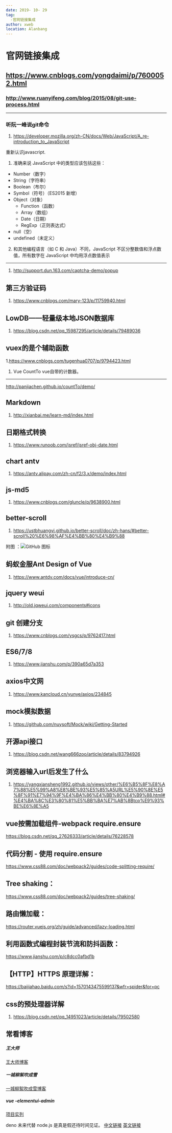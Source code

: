 ```yaml
---
date: 2019- 10- 29
tag: 
  -官网链接集成
author: xweb
location: Alanbang
---
```


# 官网链接集成
https://www.cnblogs.com/yongdaimi/p/7600052.html
----
### http://www.ruanyifeng.com/blog/2015/08/git-use-process.html
----
### 听阮一峰说git命令

1. https://developer.mozilla.org/zh-CN/docs/Web/JavaScript/A_re-introduction_to_JavaScript

重新认识javascript.  
  1. 准确来说 JavaScript 中的类型应该包括这些：
  * Number（数字）
  * String（字符串）
  * Boolean（布尔）
  * Symbol（符号）（ES2015 新增）
  * Object（对象）
      * Function（函数）
      * Array（数组）
      * Date（日期）
      * RegExp（正则表达式）
  * null（空）
  * undefined（未定义）
  2. 和其他编程语言（如 C 和 Java）不同，JavaScript 不区分整数值和浮点数值，所有数字在 JavaScript 中均用浮点数值表示
----

1. http://support.dun.163.com/captcha-demo/popup

第三方验证码
----

1. https://www.cnblogs.com/mary-123/p/11759940.html

LowDB——轻量级本地JSON数据库
----
1. https://blog.csdn.net/qq_15987295/article/details/79489036

vuex的是个辅助函数
----
1.https://www.cnblogs.com/tugenhua0707/p/9794423.html

1. Vue CountTo vue自带的计数器。
----
http://panjiachen.github.io/countTo/demo/


Markdown
----
1. http://xianbai.me/learn-md/index.html

日期格式转换
----
1. https://www.runoob.com/jsref/jsref-obj-date.html

chart antv
----
1. https://antv.alipay.com/zh-cn/f2/3.x/demo/index.html

js-md5
----
1. https://www.cnblogs.com/gluncle/p/9638900.html

better-scroll 
----
1. https://ustbhuangyi.github.io/better-scroll/doc/zh-hans/#better-scroll%20%E6%98%AF%E4%BB%80%E4%B9%88

附图 ：![GitHub 图标](../img/better.jpg)

蚂蚁金服Ant Design of Vue
----
1. https://www.antdv.com/docs/vue/introduce-cn/

jquery weui
----
1. http://old.jqweui.com/components#icons

git 创建分支
----
1. https://www.cnblogs.com/ysgcs/p/9762417.html

ES6/7/8
----
1. https://www.jianshu.com/p/390a65d7a353

axios中文网
----
1. https://www.kancloud.cn/yunye/axios/234845

mock模拟数据
----
1. https://github.com/nuysoft/Mock/wiki/Getting-Started

开源api接口
----
1. https://blog.csdn.net/wang666zoo/article/details/83794926

浏览器输入url后发生了什么
----
1. https://yangxiansheng1992.github.io/views/other/%E6%B5%8F%E8%A7%88%E5%99%A8%E8%BE%93%E5%85%A5URL%E5%90%8E%E5%8F%91%E7%94%9F%E4%BA%86%E4%BB%80%E4%B9%88.html#%E4%BA%8C%E3%80%81%E5%BB%BA%E7%AB%8Btcp%E9%93%BE%E6%8E%A5

vue按需加载组件-webpack require.ensure 
----
https://blog.csdn.net/qq_27626333/article/details/76228578

代码分割 - 使用 require.ensure
----
https://www.css88.com/doc/webpack2/guides/code-splitting-require/

Tree shaking：
----
https://www.css88.com/doc/webpack2/guides/tree-shaking/

路由懒加载：
----
https://router.vuejs.org/zh/guide/advanced/lazy-loading.html

利用函数式编程封装节流和防抖函数：
----
https://www.jianshu.com/p/c8dcc0afbd1b

【HTTP】HTTPS 原理详解：
----
https://baijiahao.baidu.com/s?id=1570143475599137&wfr=spider&for=pc

css的预处理器详解
----
1. https://blog.csdn.net/qq_14951023/article/details/79502580

常看博客
----
##### 王大师
[王大师博客](https://www.cnblogs.com/wangdashi/)

##### 一城柳絮吹成雪 
[一城柳絮吹成雪博客](https://www.cnblogs.com/mary-123/p/11759940.html)

##### vue -elementui-admin 
[项目实列](https://panjiachen.github.io/vue-element-admin/#/login?redirect=%2Fdashboard)


deno 未来代替 node.js 是真是假还待时间见证。
[中文链接]('https://nugine.github.io/deno-manual-cn/manual-cn.html')
[英文链接]('https://deno.land/std/manual.md')